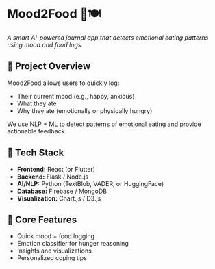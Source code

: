 # Mood2Food 🧠🍽️

_A smart AI-powered journal app that detects emotional eating patterns using mood and food logs._

## 🚀 Project Overview

Mood2Food allows users to quickly log:
- Their current mood (e.g., happy, anxious)
- What they ate
- Why they ate (emotionally or physically hungry)

We use NLP + ML to detect patterns of emotional eating and provide actionable feedback.

## 🔧 Tech Stack

- **Frontend:** React (or Flutter)
- **Backend:** Flask / Node.js
- **AI/NLP:** Python (TextBlob, VADER, or HuggingFace)
- **Database:** Firebase / MongoDB
- **Visualization:** Chart.js / D3.js

## 🧠 Core Features

- Quick mood + food logging
- Emotion classifier for hunger reasoning
- Insights and visualizations
- Personalized coping tips

